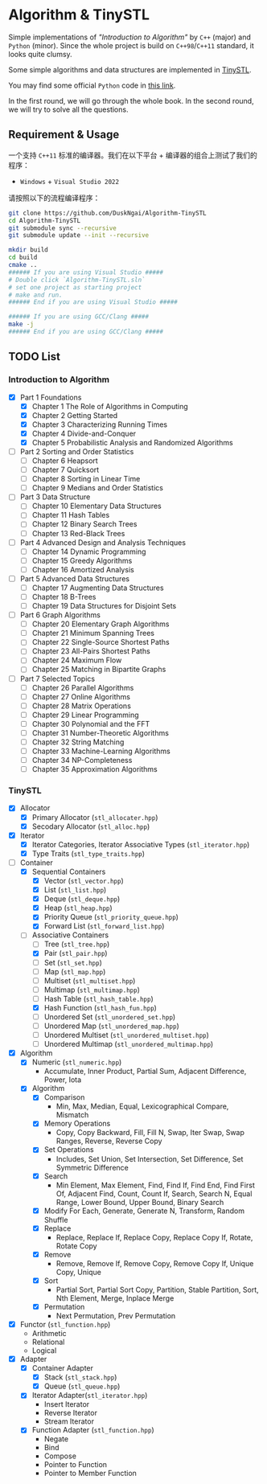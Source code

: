 # Algorithm & TinySTL

Simple implementations of *"Introduction to Algorithm"* by `C++` (major) and `Python` (minor). Since the whole project is build on `C++98`/`C++11` standard, it looks quite clumsy.

Some simple algorithms and data structures are implemented in [TinySTL](https://github.com/DuskNgai/TinySTL).

You may find some official `Python` code in [this link](https://mitp-content-server.mit.edu/books/content/sectbyfn/books_pres_0/11599/clrsPython.zip).

In the first round, we will go through the whole book. In the second round, we will try to solve all the questions.

## Requirement & Usage

一个支持 `C++11` 标准的编译器。我们在以下平台 + 编译器的组合上测试了我们的程序：

- `Windows` + `Visual Studio 2022`

请按照以下的流程编译程序：

```bash
git clone https://github.com/DuskNgai/Algorithm-TinySTL
cd Algorithm-TinySTL
git submodule sync --recursive
git submodule update --init --recursive

mkdir build
cd build
cmake ..
###### If you are using Visual Studio #####
# Double click `Algorithm-TinySTL.sln`
# set one project as starting project
# make and run.
###### End if you are using Visual Studio #####

###### If you are using GCC/Clang #####
make -j
###### End if you are using GCC/Clang #####
```

## TODO List

### Introduction to Algorithm

- [x] Part 1 Foundations
    - [x] Chapter 1 The Role of Algorithms in Computing
    - [x] Chapter 2 Getting Started
    - [x] Chapter 3 Characterizing Running Times
    - [x] Chapter 4 Divide-and-Conquer
    - [x] Chapter 5 Probabilistic Analysis and Randomized Algorithms
- [ ] Part 2 Sorting and Order Statistics
    - [ ] Chapter 6 Heapsort
    - [ ] Chapter 7 Quicksort
    - [ ] Chapter 8 Sorting in Linear Time
    - [ ] Chapter 9 Medians and Order Statistics
- [ ] Part 3 Data Structure
    - [ ] Chapter 10 Elementary Data Structures
    - [ ] Chapter 11 Hash Tables
    - [ ] Chapter 12 Binary Search Trees
    - [ ] Chapter 13 Red-Black Trees
- [ ] Part 4 Advanced Design and Analysis Techniques
    - [ ] Chapter 14 Dynamic Programming
    - [ ] Chapter 15 Greedy Algorithms
    - [ ] Chapter 16 Amortized Analysis
- [ ] Part 5 Advanced Data Structures
    - [ ] Chapter 17 Augmenting Data Structures
    - [ ] Chapter 18 B-Trees
    - [ ] Chapter 19 Data Structures for Disjoint Sets
- [ ] Part 6 Graph Algorithms
    - [ ] Chapter 20 Elementary Graph Algorithms
    - [ ] Chapter 21 Minimum Spanning Trees
    - [ ] Chapter 22 Single-Source Shortest Paths
    - [ ] Chapter 23 All-Pairs Shortest Paths
    - [ ] Chapter 24 Maximum Flow
    - [ ] Chapter 25 Matching in Bipartite Graphs
- [ ] Part 7 Selected Topics
    - [ ] Chapter 26 Parallel Algorithms
    - [ ] Chapter 27 Online Algorithms
    - [ ] Chapter 28 Matrix Operations
    - [ ] Chapter 29 Linear Programming
    - [ ] Chapter 30 Polynomial and the FFT
    - [ ] Chapter 31 Number-Theoretic Algorithms
    - [ ] Chapter 32 String Matching
    - [ ] Chapter 33 Machine-Learning Algorithms
    - [ ] Chapter 34 NP-Completeness
    - [ ] Chapter 35 Approximation Algorithms

### TinySTL

- [x] Allocator
    - [x] Primary Allocator (`stl_allocater.hpp`)
    - [x] Secodary Allocator (`stl_alloc.hpp`)
- [x] Iterator
    - [x] Iterator Categories, Iterator Associative Types (`stl_iterator.hpp`)
    - [x] Type Traits (`stl_type_traits.hpp`)
- [ ] Container
    - [x] Sequential Containers
        - [x] Vector (`stl_vector.hpp`)
        - [x] List (`stl_list.hpp`)
        - [x] Deque (`stl_deque.hpp`)
        - [x] Heap (`stl_heap.hpp`)
        - [x] Priority Queue (`stl_priority_queue.hpp`)
        - [x] Forward List (`stl_forward_list.hpp`)
    - [ ] Associative Containers
        - [ ] Tree (`stl_tree.hpp`)
        - [x] Pair (`stl_pair.hpp`)
        - [ ] Set (`stl_set.hpp`)
        - [ ] Map (`stl_map.hpp`)
        - [ ] Multiset (`stl_multiset.hpp`)
        - [ ] Multimap (`stl_multimap.hpp`)
        - [ ] Hash Table (`stl_hash_table.hpp`)
        - [x] Hash Function (`stl_hash_fun.hpp`)
        - [ ] Unordered Set (`stl_unordered_set.hpp`)
        - [ ] Unordered Map (`stl_unordered_map.hpp`)
        - [ ] Unordered Multiset (`stl_unordered_multiset.hpp`)
        - [ ] Unordered Multimap (`stl_unordered_multimap.hpp`)
- [x] Algorithm
    - [x] Numeric (`stl_numeric.hpp`)
        - Accumulate, Inner Product, Partial Sum, Adjacent Difference, Power, Iota
    - [x] Algorithm
        - [x] Comparison
            - Min, Max, Median, Equal, Lexicographical Compare, Mismatch
        - [x] Memory Operations
            - Copy, Copy Backward, Fill, Fill N, Swap, Iter Swap, Swap Ranges, Reverse, Reverse Copy
        - [x] Set Operations
            - Includes, Set Union, Set Intersection, Set Difference, Set Symmetric Difference
        - [x] Search
            - Min Element, Max Element, Find, Find If, Find End, Find First Of, Adjacent Find, Count, Count If, Search, Search N, Equal Range, Lower Bound, Upper Bound, Binary Search
        - [x] Modify
            For Each, Generate, Generate N, Transform, Random Shuffle
        - [x] Replace
            - Replace, Replace If, Replace Copy, Replace Copy If, Rotate, Rotate Copy
        - [x] Remove
            - Remove, Remove If, Remove Copy, Remove Copy If, Unique Copy, Unique
        - [x] Sort
            - Partial Sort, Partial Sort Copy, Partition, Stable Partition, Sort, Nth Element, Merge, Inplace Merge
        - [x] Permutation
            - Next Permutation, Prev Permutation
- [x] Functor (`stl_function.hpp`)
    - Arithmetic
    - Relational
    - Logical
- [x] Adapter
    - [x] Container Adapter
        - [x] Stack (`stl_stack.hpp`)
        - [x] Queue (`stl_queue.hpp`)
    - [x] Iterator Adapter(`stl_iterator.hpp`)
        - Insert Iterator
        - Reverse Iterator
        - Stream Iterator
    - [x] Function Adapter (`stl_function.hpp`)
        - Negate
        - Bind
        - Compose
        - Pointer to Function
        - Pointer to Member Function
